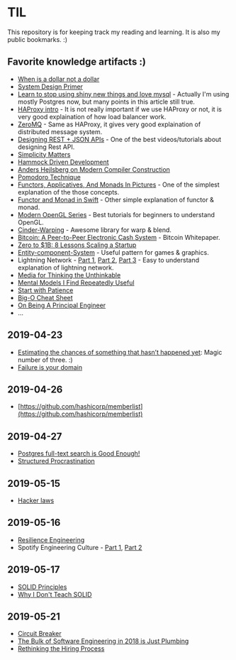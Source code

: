 # TIL

This repository is for keeping track my reading and learning. It is also my public bookmarks. :)

## Favorite knowledge artifacts :)

- [When is a dollar not a dollar](https://www.codingvc.com/when-is-a-dollar-not-a-dollar/)
- [System Design Primer](https://github.com/donnemartin/system-design-primer)
- [Learn to stop using shiny new things and love mysql](https://medium.com/@Pinterest_Engineering/learn-to-stop-using-shiny-new-things-and-love-mysql-3e1613c2ce14) - Actually I'm using mostly Postgres now, but many points in this article still true.
- [HAProxy intro](http://www.haproxy.org/download/1.9/doc/intro.txt) - It is not really important if we use HAProxy or not, it is very good explaination of how load balancer work.
- [ZeroMQ](http://zeromq.org/) - Same as HAProxy, it gives very good explaination of distributed message system.
- [Designing REST + JSON APIs](https://stormpath.com/blog/designing-rest-json-apis) - One of the best videos/tutorials about designing Rest API.
- [Simplicity Matters](https://www.youtube.com/watch?v=rI8tNMsozo0)
- [Hammock Driven Development](https://www.youtube.com/watch?v=f84n5oFoZBc)
- [Anders Hejlsberg on Modern Compiler Construction](https://www.youtube.com/watch?v=wSdV1M7n4gQ)
- [Pomodoro Technique](https://en.wikipedia.org/wiki/Pomodoro_Technique)
- [Functors, Applicatives, And Monads In Pictures](http://adit.io/posts/2013-04-17-functors,_applicatives,_and_monads_in_pictures.html) - One of the simplest explanation of the those concepts.
- [Functor and Monad in Swift](https://github.com/JaviSoto/Blog-Posts/blob/master/Functor%20and%20Monad%20in%20Swift/FunctorAndMonad.md) - Other simple explanation of functor & monad.
- [Modern OpenGL Series](https://www.tomdalling.com/blog/category/modern-opengl/) - Best tutorials for beginners to understand OpenGL.
- [Cinder-Warping](https://github.com/paulhoux/Cinder-Warping) - Awesome library for warp & blend.
- [Bitcoin: A Peer-to-Peer Electronic Cash System](https://bitcoin.org/bitcoin.pdf) - Bitcoin Whitepaper.
- [Zero to \$1B: 8 Lessons Scaling a Startup](https://medium.com/@swaaanson/zero-to-1b-8-lessons-scaling-a-startup-f9a4b631de61)
- [Entity-component-System](https://en.wikipedia.org/wiki/Entity_component_system) - Useful pattern for games & graphics.
- Lightning Network - [Part 1](https://www.youtube.com/watch?v=XFUYvLW-0oE), [Part 2](https://www.youtube.com/watch?v=7tHD9Gj9UNg), [Part 3](https://www.youtube.com/watch?v=k-bXIZOMNyA) - Easy to understand explanation of lightning network.
- [Media for Thinking the Unthinkable](http://worrydream.com/MediaForThinkingTheUnthinkable/)
- [Mental Models I Find Repeatedly Useful](https://medium.com/@yegg/mental-models-i-find-repeatedly-useful-936f1cc405d)
- [Start with Patience](https://lifehacker.com/start-with-patience-1787467637?utm_campaign=socialflow_lifehacker_twitter&utm_source=lifehacker_twitter&utm_medium=socialflow)
- [Big-O Cheat Sheet](http://bigocheatsheet.com/)
- [On Being A Principal Engineer](https://blog.dbsmasher.com/2019/01/28/on-being-a-principal-engineer.html)
- ...

## 2019-04-23

- [Estimating the chances of something that hasn’t happened yet](https://www.johndcook.com/blog/2010/03/30/statistical-rule-of-three/): Magic number of three. :)
- [Failure is your domain](https://middlemost.com/failure-is-your-domain/)

## 2019-04-26

- [https://github.com/hashicorp/memberlist](https://github.com/hashicorp/memberlist)

## 2019-04-27

- [Postgres full-text search is Good Enough!](http://rachbelaid.com/postgres-full-text-search-is-good-enough/)
- [Structured Procrastination](http://www.structuredprocrastination.com/)

## 2019-05-15

- [Hacker laws](https://github.com/dwmkerr/hacker-laws)

## 2019-05-16

- [Resilience Engineering](https://github.com/lorin/resilience-engineering)
- Spotify Engineering Culture - [Part 1](https://labs.spotify.com/2014/03/27/spotify-engineering-culture-part-1/), [Part 2](https://labs.spotify.com/2014/09/20/spotify-engineering-culture-part-2/)

## 2019-05-17

- [SOLID Principles](https://www.youtube.com/watch?v=TMuno5RZNeE)
- [Why I Don't Teach SOLID](http://qualityisspeed.blogspot.com/2014/08/why-i-dont-teach-solid.html)

## 2019-05-21

- [Circuit Breaker](https://martinfowler.com/bliki/CircuitBreaker.html)
- [The Bulk of Software Engineering in 2018 is Just Plumbing](https://www.karllhughes.com/posts/plumbing)
- [Rethinking the Hiring Process](https://www.karllhughes.com/posts/rethinking-hiring)
